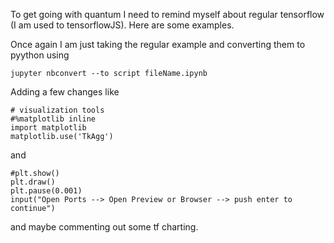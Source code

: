 To get going with quantum I need to remind myself about regular tensorflow (I am used to tensorflowJS). Here are some examples.


Once again I am just taking the regular example and  converting them to pyython using 

```
jupyter nbconvert --to script fileName.ipynb

```

Adding a few changes like

```
# visualization tools
#%matplotlib inline
import matplotlib
matplotlib.use('TkAgg')

```

and 
```
#plt.show()
plt.draw()
plt.pause(0.001)
input("Open Ports --> Open Preview or Browser --> push enter to continue")

```


and maybe commenting out some tf charting.

